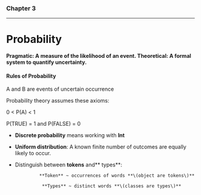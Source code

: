 ### Chapter 3

---

# Probability

**Pragmatic: A measure of the likelihood of an event. Theoretical: A formal system to quantify uncertainty.**

#### Rules of Probability

A and B are events of uncertain occurrence

Probability theory assumes these axioms:

0 &lt; P\(A\) &lt; 1

P\(TRUE\) = 1 and P\(FALSE\) = 0

* **Discrete probability** means working with **Int**

* **Uniform distribution**: A known finite number of outcomes are equally likely to occur.

* Distinguish between **tokens** and** types**:

  ```
           **Token** ~ occurrences of words **\(object are tokens\)**

            **Types** ~ distinct words **\(classes are types\)**
  ```





